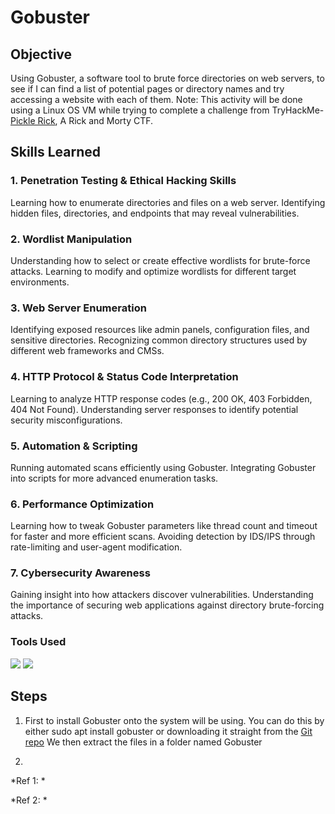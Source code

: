 # Gobuster

## Objective

Using Gobuster, a software tool to brute force directories on web servers, to see if I can find a list of potential pages or directory names and try accessing a website with each of them.
Note: This activity will be done using a Linux OS VM while trying to complete a challenge from TryHackMe- <a href="https://tryhackme.com/room/picklerick">Pickle Rick</a>, A Rick and Morty CTF.  

## Skills Learned
### 1. Penetration Testing & Ethical Hacking Skills
Learning how to enumerate directories and files on a web server.
Identifying hidden files, directories, and endpoints that may reveal vulnerabilities.
### 2. Wordlist Manipulation
Understanding how to select or create effective wordlists for brute-force attacks.
Learning to modify and optimize wordlists for different target environments.
### 3. Web Server Enumeration
Identifying exposed resources like admin panels, configuration files, and sensitive directories.
Recognizing common directory structures used by different web frameworks and CMSs.
### 4. HTTP Protocol & Status Code Interpretation
Learning to analyze HTTP response codes (e.g., 200 OK, 403 Forbidden, 404 Not Found).
Understanding server responses to identify potential security misconfigurations.
### 5. Automation & Scripting
Running automated scans efficiently using Gobuster.
Integrating Gobuster into scripts for more advanced enumeration tasks.
### 6. Performance Optimization
Learning how to tweak Gobuster parameters like thread count and timeout for faster and more efficient scans.
Avoiding detection by IDS/IPS through rate-limiting and user-agent modification.
### 7. Cybersecurity Awareness
Gaining insight into how attackers discover vulnerabilities.
Understanding the importance of securing web applications against directory brute-forcing attacks.

### Tools Used
<a href="https://github.com/OJ/gobuster"><img src="https://img.shields.io/badge/-Gobuster-white" /></a>
<a href="https://tryhackme.com"><img src="https://img.shields.io/badge/-TryHackMe-212C42?style=flat&logo=tryhackme&logoColor=white" /></a>

## Steps
1. First to install Gobuster onto the system will be using. You can do this by either
   sudo apt install gobuster  or downloading it straight from the <a href="https://github.com/OJ/gobuster">Git repo</a>
   We then extract the files in a folder named Gobuster

2. 

*Ref 1: *
<img src="">

*Ref 2: *
<img src="">
